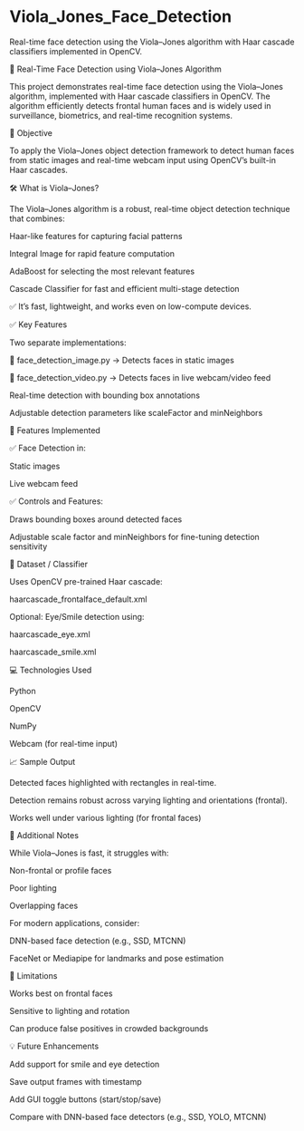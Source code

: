 
# Viola_Jones_Face_Detection

Real-time face detection using the Viola–Jones algorithm with Haar cascade classifiers implemented in OpenCV.


👤 Real-Time Face Detection using Viola–Jones Algorithm

This project demonstrates real-time face detection using the Viola–Jones algorithm, implemented with Haar cascade classifiers in OpenCV. The algorithm efficiently detects frontal human faces and is widely used in surveillance, biometrics, and real-time recognition systems.

🎯 Objective


To apply the Viola–Jones object detection framework to detect human faces from static images and real-time webcam input using OpenCV’s built-in Haar cascades.

🛠️ What is Viola–Jones?

The Viola–Jones algorithm is a robust, real-time object detection technique that combines:

Haar-like features for capturing facial patterns

Integral Image for rapid feature computation

AdaBoost for selecting the most relevant features

Cascade Classifier for fast and efficient multi-stage detection

✅ It’s fast, lightweight, and works even on low-compute devices.




✅ Key Features

Two separate implementations:


📸 face_detection_image.py → Detects faces in static images

🎥 face_detection_video.py → Detects faces in live webcam/video feed


Real-time detection with bounding box annotations

Adjustable detection parameters like scaleFactor and minNeighbors


📂 Features Implemented

✅ Face Detection in:

Static images

Live webcam feed


✅ Controls and Features:

Draws bounding boxes around detected faces

Adjustable scale factor and minNeighbors for fine-tuning detection sensitivity


📁 Dataset / Classifier

Uses OpenCV pre-trained Haar cascade:

haarcascade_frontalface_default.xml



Optional: Eye/Smile detection using:

haarcascade_eye.xml

haarcascade_smile.xml


💻 Technologies Used

Python

OpenCV

NumPy

Webcam (for real-time input)

📈 Sample Output

Detected faces highlighted with rectangles in real-time.


Detection remains robust across varying lighting and orientations (frontal).


Works well under various lighting (for frontal faces)


🔬 Additional Notes

While Viola–Jones is fast, it struggles with:

Non-frontal or profile faces

Poor lighting

Overlapping faces



For modern applications, consider:


DNN-based face detection (e.g., SSD, MTCNN)

FaceNet or Mediapipe for landmarks and pose estimation



📌 Limitations


Works best on frontal faces

Sensitive to lighting and rotation

Can produce false positives in crowded backgrounds


💡 Future Enhancements

Add support for smile and eye detection

Save output frames with timestamp

Add GUI toggle buttons (start/stop/save)

Compare with DNN-based face detectors (e.g., SSD, YOLO, MTCNN)
